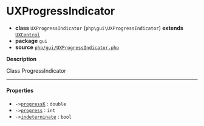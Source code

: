 # UXProgressIndicator

- **class** `UXProgressIndicator` (`php\gui\UXProgressIndicator`) **extends** [`UXControl`](https://github.com/jphp-compiler/jphp/blob/master/exts/jphp-gui-ext/api-docs/classes/php/gui/UXControl.md)
- **package** `gui`
- **source** [`php/gui/UXProgressIndicator.php`](./src/main/resources/JPHP-INF/sdk/php/gui/UXProgressIndicator.php)

**Description**

Class ProgressIndicator

---

#### Properties

- `->`[`progressK`](#prop-progressk) : `double`
- `->`[`progress`](#prop-progress) : `int`
- `->`[`indeterminate`](#prop-indeterminate) : `bool`